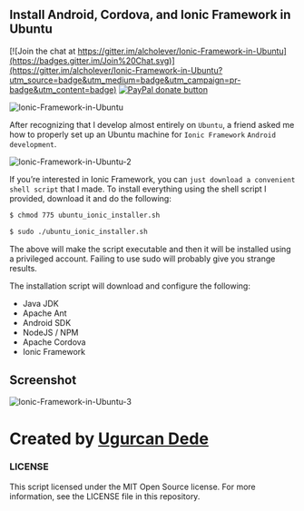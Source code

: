 ## Install Android, Cordova, and Ionic Framework in Ubuntu 

[![Join the chat at https://gitter.im/alcholever/Ionic-Framework-in-Ubuntu](https://badges.gitter.im/Join%20Chat.svg)](https://gitter.im/alcholever/Ionic-Framework-in-Ubuntu?utm_source=badge&utm_medium=badge&utm_campaign=pr-badge&utm_content=badge)
<span class="badge-paypal"><a href="https://www.paypal.com/cgi-bin/webscr?cmd=_s-xclick&amp;hosted_button_id=CFMUZFFTKXHX6" title="Donate to this project using Paypal"><img src="https://img.shields.io/badge/paypal-donate-yellow.svg" alt="PayPal donate button" /></a></span>


![Ionic-Framework-in-Ubuntu](https://scontent-cdg2-1.xx.fbcdn.net/hphotos-xpt1/t31.0-0/p552x414/12307518_10204428266499922_607647992136099322_o.jpg)


After recognizing that I develop almost entirely on `Ubuntu`, a friend asked me how to properly set up an Ubuntu machine for `Ionic Framework` `Android development`.

![Ionic-Framework-in-Ubuntu-2](https://fbcdn-sphotos-e-a.akamaihd.net/hphotos-ak-xpa1/v/t1.0-9/11986433_10204428267379944_8325331746260730443_n.jpg?oh=9a9934ddfb62f4e20eeae907c7259303&oe=56D9CD0E&__gda__=1458352920_85cea1b7b1d2cab0b302318af7369834)

If you’re interested in Ionic Framework, you can `just download a convenient shell script` that I made. 
To install everything using the shell script I provided, download it and do the following:

```bash
$ chmod 775 ubuntu_ionic_installer.sh
```
     
```bash
$ sudo ./ubuntu_ionic_installer.sh
```
    

The above will make the script executable and then it will be installed using a privileged account.  Failing to use sudo will probably give you strange results.

The installation script will download and configure the following: 

  * Java JDK
  * Apache Ant
  * Android SDK
  * NodeJS / NPM
  * Apache Cordova
  * Ionic Framework
 
  
## Screenshot
![Ionic-Framework-in-Ubuntu-3](https://fbcdn-sphotos-a-a.akamaihd.net/hphotos-ak-xpt1/t31.0-8/p720x720/12307518_10204428275380144_2747337350250499513_o.jpg)

# Created by [Ugurcan Dede](http://twitter.com/alcholever)



### LICENSE

This script licensed under the MIT Open Source license. For more information, see the LICENSE file in this repository.
